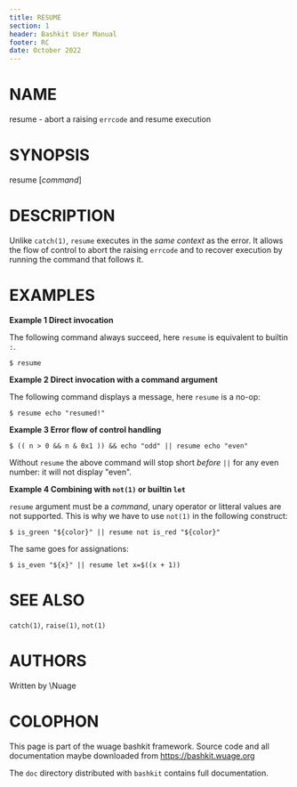 ```yaml
---
title: RESUME
section: 1
header: Bashkit User Manual
footer: RC
date: October 2022
---
```


# NAME

resume - abort a raising `errcode` and resume execution

# SYNOPSIS

resume [*command*]

# DESCRIPTION

Unlike `catch(1)`, `resume` executes in the *same context* as the error.
It allows the flow of control to abort the raising `errcode` and to recover
execution by running the command that follows it.

# EXAMPLES

  **Example 1 Direct invocation**

  The following command always succeed, here `resume` is equivalent to
  builtin `:`.

    $ resume

  **Example 2 Direct invocation with a command argument**

  The following command displays a message, here `resume` is a no-op:

    $ resume echo "resumed!"

  **Example 3 Error flow of control handling**

    $ (( n > 0 && n & 0x1 )) && echo "odd" || resume echo "even"

  Without `resume` the above command will stop short *before* `||` for any
  even number: it will not display "even".

  **Example 4 Combining with `not(1)` or builtin `let`**

  `resume` argument must be a *command*, unary operator or litteral values
  are not supported. This is why we have to use `not(1)` in the following
  construct:

    $ is_green "${color}" || resume not is_red "${color}"

  The same goes for assignations:

    $ is_even "${x}" || resume let x=$((x + 1))

# SEE ALSO

`catch(1)`, `raise(1)`, `not(1)`

# AUTHORS
Written by \\Nuage

# COLOPHON
This page is part of the wuage bashkit framework. Source code and all
documentation maybe downloaded from <https://bashkit.wuage.org>

The `doc` directory distributed with `bashkit` contains full documentation.

